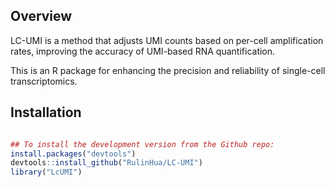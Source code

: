 
## Overview
LC-UMI is a method that adjusts UMI counts based on per-cell amplification rates, improving the accuracy of UMI-based RNA quantification.

This is an R package for enhancing the precision and reliability of single-cell transcriptomics. 

## Installation
``` r

## To install the development version from the Github repo:
install.packages("devtools")
devtools::install_github("RulinHua/LC-UMI")
library("LcUMI")
```
